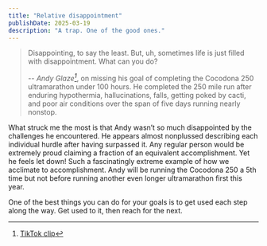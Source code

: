 ```yaml
---
title: "Relative disappointment"
publishDate: 2025-03-19
description: "A trap. One of the good ones."
---
```


> Disappointing, to say the least. But, uh, sometimes life is just filled with disappointment. What can you do?
> 
> -- <cite>Andy Glaze[^1]</cite>, on missing his goal of completing the Cocodona 250 ultramarathon under 100 hours. He completed the 250 mile run after enduring hypothermia, hallucinations, falls, getting poked by cacti, and poor air conditions over the span of five days running nearly nonstop.

What struck me the most is that Andy wasn’t so much disappointed by the challenges he encountered. He appears almost nonplussed describing each individual hurdle after having surpassed it. Any regular person would be extremely proud claiming a fraction of an equivalent accomplishment. Yet he feels let down! Such a fascinatingly extreme example of how we acclimate to accomplishment. Andy will be running the Cocodona 250 a 5th time but not before running another even longer ultramarathon first this year.

One of the best things you can do for your goals is to get used each step along the way. Get used to it, then reach for the next.

[^1]: [TikTok clip](https://www.tiktok.com/@glazeruns/video/7482169143597288734)